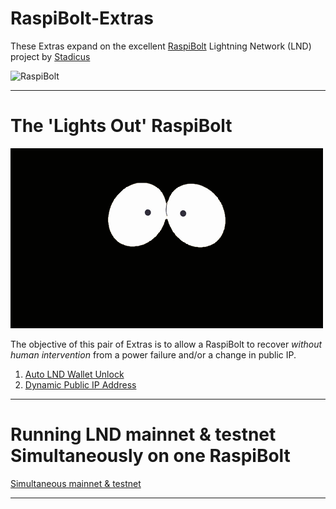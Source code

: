 # RaspiBolt-Extras

These Extras expand on the excellent [RaspiBolt](https://github.com/Stadicus/guides/blob/master/raspibolt/README.md) Lightning Network (LND) project by [Stadicus](https://github.com/Stadicus/)

![RaspiBolt](https://github.com/Stadicus/guides/raw/master/raspibolt/images/00_raspibolt_banner_440.png)

---

# The 'Lights Out' RaspiBolt
![Lights Off](images/lightsoff.gif)

The objective of this pair of Extras is to allow a RaspiBolt to recover *without human intervention* from a power failure and/or a change in public IP.

1. [Auto LND Wallet Unlock](RB_extra_01.md)
1. [Dynamic Public IP Address](RB_extra_02.md)

---

# Running LND mainnet & testnet Simultaneously on one RaspiBolt

[Simultaneous mainnet & testnet](RB_extra_03.md)

---

